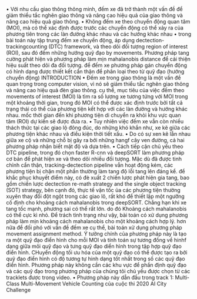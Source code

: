 •	Với nhu cầu giao thông thông minh, đếm xe đã trở thành một vấn đề để giảm thiểu tắc nghẽn giao thông và nâng cao hiệu quả của giao thông và nâng cao hiệu quả giao thông.
•	Không đếm xe theo chuyển động quan tâm (MOI), mà có thể xác định được trước các chuyển động có thể xảy ra của phương tiên trong các làn đường khác nhau và các hướng khác nhau
•	trong bài toán này tập trung đếm xe chuyển động, áp dụng dectection-trackingcounting (DTC) framework, và  theo dõi đối tượng region of interest (ROI), sau đó đếm những hướng quỹ đạo by movements. Phương pháp tang cường phát hiện và phương pháp làm mịn mahalanobis distance để cải thiện hiệu suất theo dõi đa đối tượng. để đếm xe phương pháp gán chuyển động có hình dạng được thiết kết cẩn thận để phân loại theo từ quỹ đạo (hướng chuyển động)
INTRODUCTION
•	Đếm xe trong giao thông là một vấn đề quan trọng trong computer vision, vì nó sẽ giảm thiểu tắc nghẽn giao thông và nâng cao hiệu quả  đèn giao thông. cụ thể, mục tiêu của việc đếm theo movements of interest (MOI) là tìm ra số lượng xe tương tứng với MOI trong một khoảng thời gian, trong đó MOI có thể được xác định trước bởi tất cả trạng thái có thể của phương tiện kết hợp với các làn đường và hướng khác nhau. mốc thời gian đến khi phương tiện di chuyển ra khỏi khu vực quan tâm (ROI) dự kiến sẽ được đưa ra. 
•	Tuy nhiên việc đếm xe vẫn còn nhiều thách thức tại các giao lộ đông đúc, do những khó khắn như, xe kẽ giữa các phương tiện khác nhau và điều kiện thời tiết xấu.
•	Do có sự xen kẽ lẫn nhau giữa xe cộ và những chỗ bị gây ra bởi những hangf cây ven đường, cả hai phương pháp nhận biết mật độ và dựa trên.
•	Cách tiếp cận chủ yếu theo DTC pipeline, trong đó chọn faster R-cnn và deepSORT làm phương pháp cơ bản để phát hiện xe và theo dõi nhiều đối tượng. Mặc dù đã được tinh chỉnh cẩn thận, tracking-dectection pipeline  vẫn hoạt động kém, các phương tiện bị chặn một phần thường làm tang độ lỗi tang lên đáng kể. để khắc phục khuyết điểm này, có đè xuất 2 chiến lược phát hiện gia tang, bao gồm  chiến lược dectection re-math strategy and the single object tracking (SOT) strategy, bên cạnh đó, thực tế vận tốc ủa các phương tiện thường xuyên thay đổi đột ngột trong các giao lô, rất khó để thiết lập một ngưỡng cố định cho khoảng cách mahalanobis trong deepSORT. Chẳng hạn khi xe tang tốc mạnh, phương sai có thể rất lớn. do đó Khoảng cách mahalanobis có thể cực kì nhỏ. Để trách tình trạng như vậy, bài toán có xử dụng phương pháp làm mịn khoảng cách  mahalanobis cho một khoảng cách hợp lý. hơn nữa để đối phó với vấn đề đếm xe cụ thể, bài toán xử dụng phương pháp movement assignment method. Ý tưởng chính của phương pháp này là  tạo ra một quỹ đạo điển hình cho mỗi MOI và tính toán sự tương đồng về hinhf dạng giữa mõi quỹ đạo và tưng quỹ đạo diển hình trong tập hợp quỹ đạo điển hình. CHuyển động tối ưu hóa của một quỹ đạo có thể được tạo ra bởi quỹ đạo điển hình có độ tương tự hinh dạng tốt nhất trong số các quỹ đạo điển hình. Phương pháp này không cần các khu vực để phần định quỹ đạo và các quỹ đạo trong phương pháp của chúng tôi chủ yếu được chọn từ các tracklets được trong video. 
•	Phương pháp này dẫn đầu trong track 1: Multi-Class Multi-Movement Vehicle Counting của cuộc thi 2020 AI City Challenge
